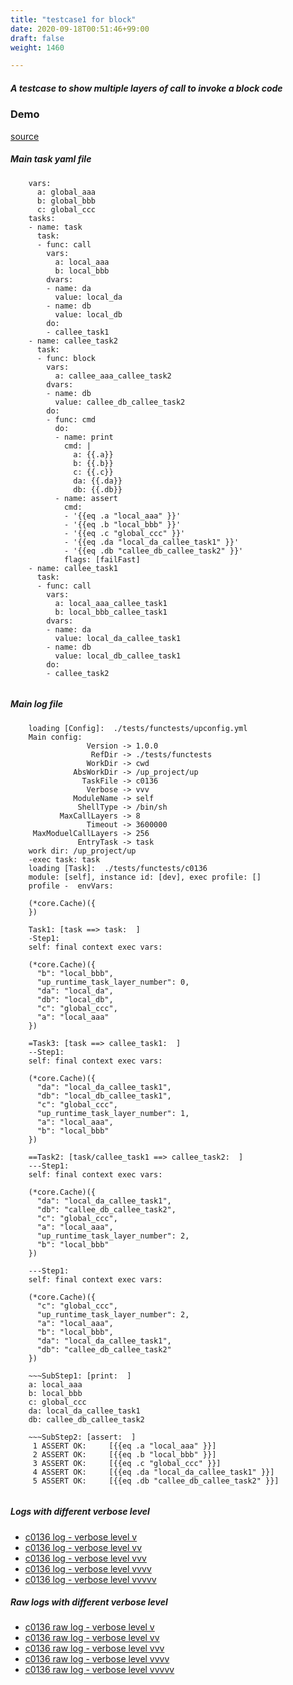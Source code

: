 ```yaml
---
title: "testcase1 for block"
date: 2020-09-18T00:51:46+99:00
draft: false
weight: 1460

---
```


##### A testcase to show multiple layers of call to invoke a block code


### Demo








[source](https://github.com/upcmd/up/blob/master/tests/functests/c0136.yml)

##### Main task yaml file
```
    vars:
      a: global_aaa
      b: global_bbb
      c: global_ccc
    tasks:
    - name: task
      task:
      - func: call
        vars:
          a: local_aaa
          b: local_bbb
        dvars:
        - name: da
          value: local_da
        - name: db
          value: local_db
        do:
        - callee_task1
    - name: callee_task2
      task:
      - func: block
        vars:
          a: callee_aaa_callee_task2
        dvars:
        - name: db
          value: callee_db_callee_task2
        do:
        - func: cmd
          do:
          - name: print
            cmd: |
              a: {{.a}}
              b: {{.b}}
              c: {{.c}}
              da: {{.da}}
              db: {{.db}}
          - name: assert
            cmd:
            - '{{eq .a "local_aaa" }}'
            - '{{eq .b "local_bbb" }}'
            - '{{eq .c "global_ccc" }}'
            - '{{eq .da "local_da_callee_task1" }}'
            - '{{eq .db "callee_db_callee_task2" }}'
            flags: [failFast]
    - name: callee_task1
      task:
      - func: call
        vars:
          a: local_aaa_callee_task1
          b: local_bbb_callee_task1
        dvars:
        - name: da
          value: local_da_callee_task1
        - name: db
          value: local_db_callee_task1
        do:
        - callee_task2
    
```
##### Main log file
```
    loading [Config]:  ./tests/functests/upconfig.yml
    Main config:
                 Version -> 1.0.0
                  RefDir -> ./tests/functests
                 WorkDir -> cwd
              AbsWorkDir -> /up_project/up
                TaskFile -> c0136
                 Verbose -> vvv
              ModuleName -> self
               ShellType -> /bin/sh
           MaxCallLayers -> 8
                 Timeout -> 3600000
     MaxModuelCallLayers -> 256
               EntryTask -> task
    work dir: /up_project/up
    -exec task: task
    loading [Task]:  ./tests/functests/c0136
    module: [self], instance id: [dev], exec profile: []
    profile -  envVars:
    
    (*core.Cache)({
    })
    
    Task1: [task ==> task:  ]
    -Step1:
    self: final context exec vars:
    
    (*core.Cache)({
      "b": "local_bbb",
      "up_runtime_task_layer_number": 0,
      "da": "local_da",
      "db": "local_db",
      "c": "global_ccc",
      "a": "local_aaa"
    })
    
    =Task3: [task ==> callee_task1:  ]
    --Step1:
    self: final context exec vars:
    
    (*core.Cache)({
      "da": "local_da_callee_task1",
      "db": "local_db_callee_task1",
      "c": "global_ccc",
      "up_runtime_task_layer_number": 1,
      "a": "local_aaa",
      "b": "local_bbb"
    })
    
    ==Task2: [task/callee_task1 ==> callee_task2:  ]
    ---Step1:
    self: final context exec vars:
    
    (*core.Cache)({
      "da": "local_da_callee_task1",
      "db": "callee_db_callee_task2",
      "c": "global_ccc",
      "a": "local_aaa",
      "up_runtime_task_layer_number": 2,
      "b": "local_bbb"
    })
    
    ---Step1:
    self: final context exec vars:
    
    (*core.Cache)({
      "c": "global_ccc",
      "up_runtime_task_layer_number": 2,
      "a": "local_aaa",
      "b": "local_bbb",
      "da": "local_da_callee_task1",
      "db": "callee_db_callee_task2"
    })
    
    ~~~SubStep1: [print:  ]
    a: local_aaa
    b: local_bbb
    c: global_ccc
    da: local_da_callee_task1
    db: callee_db_callee_task2
    
    ~~~SubStep2: [assert:  ]
     1 ASSERT OK:     [{{eq .a "local_aaa" }}]
     2 ASSERT OK:     [{{eq .b "local_bbb" }}]
     3 ASSERT OK:     [{{eq .c "global_ccc" }}]
     4 ASSERT OK:     [{{eq .da "local_da_callee_task1" }}]
     5 ASSERT OK:     [{{eq .db "callee_db_callee_task2" }}]
    
```


##### Logs with different verbose level
* [c0136 log - verbose level v](../../logs/c0136_v)
* [c0136 log - verbose level vv](../../logs/c0136_vv)
* [c0136 log - verbose level vvv](../../logs/c0136_vvvv)
* [c0136 log - verbose level vvvv](../../logs/c0136_vvvv)
* [c0136 log - verbose level vvvvv](../../logs/c0136_vvvvv)

##### Raw logs with different verbose level
* [c0136 raw log - verbose level v](../../reflogs/c0136_v.log)
* [c0136 raw log - verbose level vv](../../reflogs/c0136_vv.log)
* [c0136 raw log - verbose level vvv](../../reflogs/c0136_vvv.log)
* [c0136 raw log - verbose level vvvv](../../reflogs/c0136_vvvv.log)
* [c0136 raw log - verbose level vvvvv](../../reflogs/c0136_vvvvv.log)







